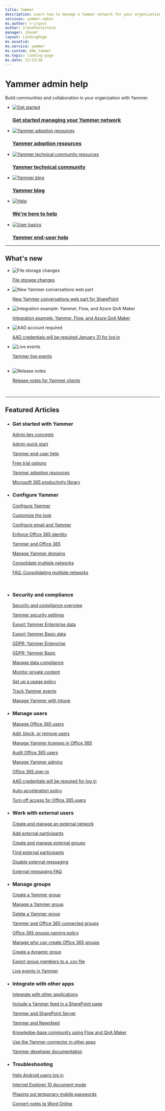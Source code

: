 ```yaml
---
title: Yammer
description: Learn how to manage a Yammer network for your organization.
services: yammer-admin
ms.author: v-irpast
author: IrenePasternack
manager: jhendr
layout: LandingPage
ms.assetid: 
ms.service: yammer
ms.custom: Adm_Yammer
ms.topic: landing-page
ms.date: 12/13/18
---
```

# Yammer admin help

Build communities and collaboration in your organization with Yammer.


<ul class="panelContent cardsFTitle">
    <li>
        <a href="  ">
        <div class="cardSize">
            <div class="cardPadding">
                <div class="card">
                    <div class="cardImageOuter">
                        <div class="cardImage">
                            <img src="https://docs.microsoft.com/en-us/office/media/icons/get-started.svg" alt="Get started" />
                        </div>
                    </div>
                    <div class="cardText">
                        <h3><a href="/en-us/Yammer/get-started-with-yammer/admin-key-concepts">Get started managing your Yammer network</a></h3>
                    </div>
                </div>
            </div>
        </div>
        </a>
    </li>
    <li>
        <a href="  ">
        <div class="cardSize">
            <div class="cardPadding">
                <div class="card">
                    <div class="cardImageOuter">
                        <div class="cardImage">
                            <img src="https://docs.microsoft.com/en-us/office/media/icons/best-practices.svg" alt="Yammer adoption resources" />
                        </div>
                    </div>
                    <div class="cardText">
                        <h3><a href="https://resources.techcommunity.microsoft.com/yammer-adoption-resources/">Yammer adoption resources</a></h3>
                    </div>
                </div>
            </div>
        </div>
        </a>
    </li>    
<li>
        <a href="  ">
        <div class="cardSize">
            <div class="cardPadding">
                <div class="card">
                    <div class="cardImageOuter">
                        <div class="cardImage">
                            <img src="https://docs.microsoft.com/en-us/office/media/icons/chat.svg" alt="Yammer technical community resources" />
                        </div>
                    </div>
                    <div class="cardText">
                        <h3><a href="https://techcommunity.microsoft.com/t5/Yammer/ct-p/Yammer">Yammer technical community</a></h3>
                    </div>
                </div>
            </div>
        </div>
        </a>
    </li>
<li>
        <a href="  ">
        <div class="cardSize">
            <div class="cardPadding">
                <div class="card">
                    <div class="cardImageOuter">
                        <div class="cardImage">
                            <img src="https://docs.microsoft.com/en-us/office/media/icons/blog-site.svg" alt="Yammer blog" />
                        </div>
                    </div>
                    <div class="cardText">
                        <h3><a href="https://techcommunity.microsoft.com/t5/Yammer-Blog/bg-p/YammerBlog">Yammer blog</a></h3>
                    </div>
                </div>
            </div>
        </div>
        </a>
    </li>
    <li>
        <a href="  ">
        <div class="cardSize">
            <div class="cardPadding">
                <div class="card">
                    <div class="cardImageOuter">
                        <div class="cardImage">
                            <img src="https://docs.microsoft.com/en-us/office/media/icons/help.svg" alt="Help" />
                        </div>
                    </div>
                    <div class="cardText">
                        <h3><a href="https://support.office.com/en-us/article/Contact-support-for-business-products-Admin-Help-32a17ca7-6fa0-4870-8a8d-e25ba4ccfd4b">We're here to help</a></h3>
                    </div>
                </div>
            </div>
        </div>
        </a>
    </li>
    <li>
        <a href="  ">
        <div class="cardSize">
            <div class="cardPadding">
                <div class="card">
                    <div class="cardImageOuter">
                        <div class="cardImage">
                            <img src="https://docs.microsoft.com/en-us/office/media/icons/user-accounts.svg" alt="User basics" />
                        </div>
                    </div>
                    <div class="cardText">
                        <h3><a href="https://support.office.com/en-us/yammer">Yammer end-user help</a></h3>
                    </div>
                </div>
            </div>
        </div>
        </a>
    </li>
</ul>
<hr>
<h2>What&#39;s new</h2>
<ul class="panelContent cardsF">
<li>
        <div class="cardSize">
            <div class="cardPadding">
                <div class="card">
                    <div class="cardImageOuter">
                        <div class="cardImage">
                            <img src="https://docs.microsoft.com/en-us/office/media/icons/cloud.svg" alt="File storage changes" data-linktype="external">
                        </div>
                    </div>
                    <div class="cardText">
                            <p><a href="https://support.office.com/en-us/article/how-do-i-tell-where-my-yammer-files-are-being-stored-fadfdefa-e00d-40b6-94cb-a9ddb171a443" data-linktype="absolute-path">File storage changes</a></p>
                    </div>
                </div>
            </div>
        </div>
    </li>    
    <li>
        <div class="cardSize">
            <div class="cardPadding">
                <div class="card">
                    <div class="cardImageOuter">
                        <div class="cardImage">
                            <img src="https://docs.microsoft.com/en-us/office/media/icons/blocks.svg" alt="New Yammer conversations web part" data-linktype="external">
                        </div>
                    </div>
                    <div class="cardText">
                            <p><a href="https://support.office.com/en-us/article/use-a-yammer-web-part-in-sharepoint-online-a53cfa0c-3d09-42c8-a286-1038a81c59da?ui=en-US&rs=en-US&ad=US" data-linktype="absolute-path">New Yammer conversations web part for SharePoint</a></p>
                    </div>
                </div>
            </div>
        </div>
    </li>
    <li>
        <div class="cardSize">
            <div class="cardPadding">
                <div class="card">
                    <div class="cardImageOuter">
                        <div class="cardImage">
                            <img src="https://docs.microsoft.com/en-us/office/media/icons/process-flow.svg" alt="Integration example: Yammer, Flow, and Azure QnA Maker" data-linktype="external">
                        </div>
                    </div>
                    <div class="cardText">
                            <p><a href="/en-us/Yammer/integrate-yammer-with-other-apps/knowledge-base-community-flow-qna-maker" data-linktype="absolute-path">Integration example: Yammer, Flow, and Azure QnA Maker</a></p>
                    </div>
                </div>
            </div>
        </div>
    </li>
    <li>
        <div class="cardSize">
            <div class="cardPadding">
                <div class="card">
                    <div class="cardImageOuter">
                        <div class="cardImage">
                            <img src="https://docs.microsoft.com/en-us/office/media/icons/sign-up.svg" alt="AAD account required" data-linktype="external">
                        </div>
                    </div>
                    <div class="cardText">
                            <p><a href="/en-us/Yammer/manage-yammer-users/AAD-account-required" data-linktype="absolute-path">AAD credentials will be required January 31 for log in</a></p>
                    </div>
                </div>
            </div>
        </div>
    </li>
    <li>
        <div class="cardSize">
            <div class="cardPadding">
                <div class="card">
                    <div class="cardImageOuter">
                        <div class="cardImage">
                            <img src="https://docs.microsoft.com/en-us/office/media/icons/whats-new-megaphone-blue.svg" alt="Live events" data-linktype="external">
                        </div>
                    </div>
                    <div class="cardText">
                            <p><a href="/en-us/Yammer/manage-yammer-groups/yammer-live-events" data-linktype="absolute-path">Yammer live events</a></p> <br/>
                    </div>
                </div>
            </div>
        </div>
    </li>    
   <li>
        <div class="cardSize">
            <div class="cardPadding">
                <div class="card">
                    <div class="cardImageOuter">
                        <div class="cardImage">
                            <img src="https://docs.microsoft.com/en-us/office/media/icons/flag-blue.svg" alt="Release notes" data-linktype="external">
                        </div>
                    </div>
                    <div class="cardText">
                            <p><a href="https://support.office.com/en-us/article/what-s-new-in-yammer-12116b2c-a9f4-40a5-bf6f-5e2d82f16d58" data-linktype="absolute-path">Release notes for Yammer clients</a></p> <br/>
                    </div>
                </div>
            </div>
        </div>
    </li>
    

</ul>
<hr>
<h2>Featured Articles</h2>
<ul class="panelContent cardsW">
    <li>
        <div class="cardSize">
            <div class="cardPadding">
                <div class="card">
                    <div class="cardText">
                        <h3>Get started with Yammer</h3>
                        <p><a href="/en-us/Yammer/get-started-with-yammer/admin-key-concepts" data-linktype="absolute-path">Admin key concepts</a></p>       <p><a href="/en-us/Yammer/get-started-with-yammer/admin-quick-start" data-linktype="absolute-path">Admin quick start</a></p>                         <p><a href="https://support.office.com/en-us/yammer" data-linktype="absolute-path">Yammer end-user help</a></p>        
                        <p><a href="/en-us/Yammer/get-started-with-yammer/compare-options-for-a-free-trial" data-linktype="absolute-path">Free trial options</a></p> 
                         <p><a href="https://resources.techcommunity.microsoft.com/yammer-adoption-resources/" data-linktype="absolute-path">Yammer adoption resources</a></p>                          <p><a href="https://www.microsoft.com/en-us/microsoft-365/success/?products=yammer&rtc=2" data-linktype="absolute-path">Microsoft 365 productivity library</a></p>     
                    </div>
                </div>
            </div>
    </li>
    <li>
        <div class="cardSize">
            <div class="cardPadding">
                <div class="card">
                    <div class="cardText">
                        <h3>Configure Yammer</h3>
                        <p><a href="/en-us/Yammer/configure-your-yammer-network/configure-yammer" data-linktype="absolute-path">Configure Yammer</a></p> 
                        <p><a href="/en-us/Yammer/configure-your-yammer-network/customize-the-look-of-yammer" data-linktype="absolute-path">Customize the look</a></p> 
                        <p><a href="/en-us/Yammer/configure-your-yammer-network/configure-email-and-yammer" data-linktype="absolute-path">Configure email and Yammer</a></p> 
                        <p><a href="/en-us/Yammer/configure-your-yammer-network/enforce-office-365-identity" data-linktype="absolute-path">Enforce Office 365 identity</a></p> 
                        <p><a href="/en-us/Yammer/configure-your-yammer-network/yammer-and-office-365" data-linktype="absolute-path">Yammer and Office 365</a></p> 
                        <p><a href="/en-us/Yammer/configure-your-yammer-network/manage-yammer-domains" data-linktype="absolute-path">Manage Yammer domains</a></p> 
                        <p><a href="/en-us/Yammer/configure-your-yammer-network/consolidate-multiple-yammer-networks" data-linktype="absolute-path">Consolidate multiple networks</a></p> <p><a href="/en-us/Yammer/configure-your-yammer-network/FAQ-consolidate-multiple-yammer-networks" data-linktype="absolute-path">FAQ: Consolidating multiple networks</a></p>              
                    </div>
                </div>
            </div>
     </div>
    </li>
    <li>
         <div class="cardSize">
            <div class="cardPadding">
                <div class="card">
                    <div class="cardText">
                        <h3>Security and compliance</h3>
                        <p><a href="/en-us/Yammer/manage-security-and-compliance/security-and-compliance" data-linktype="absolute-path">Security and compliance overview</a></p>
                        <p><a href="/en-us/Yammer/manage-security-and-compliance/yammer-security-settings" data-linktype="absolute-path">Yammer security settings</a></p>
                        <p><a href="/en-us/Yammer/manage-security-and-compliance/export-Yammer-enterprise-data" data-linktype="absolute-path">Export Yammer Enterprise data</a></p>
                        <p><a href="/en-us/Yammer/manage-security-and-compliance/export-yammer-basic-data" data-linktype="absolute-path">Export Yammer Basic data</a></p>
                        <p><a href="/en-us/Yammer/manage-security-and-compliance/gdpr-requests-in-yammer-enterprise" data-linktype="absolute-path">GDPR: Yammer Enterprise</a></p>
                        <p><a href="/en-us/Yammer/manage-security-and-compliance/gdpr-requests-in-yammer-basic" data-linktype="absolute-path">GDPR: Yammer Basic</a></p>
                        <p><a href="/en-us/Yammer/manage-security-and-compliance/manage-data-compliance" data-linktype="absolute-path">Manage data compliance</a></p>
                        <p><a href="/en-us/Yammer/manage-security-and-compliance/monitor-private-content" data-linktype="absolute-path">Monitor private content</a></p>
                        <p><a href="/en-us/Yammer/manage-security-and-compliance/set-up-a-usage-policy" data-linktype="absolute-path">Set up a usage policy</a></p>
                        <p><a href="/en-us/Yammer/manage-security-and-compliance/track-yammer-events" data-linktype="absolute-path">Track Yammer events</a></p>
                        <p><a href="/en-us/Yammer/manage-security-and-compliance/manage-yammer-with-intune" data-linktype="absolute-path">Manage Yammer with Intune</a></p>
    </div>
        </div>
            </div>
                </div>
    </li>
    <li>
    <div class="cardSize">
        <div class="cardPadding">
            <div class="card">
                <div class="cardText">
                        <h3>Manage users</h3>
                        <p><a href="/en-us/Yammer/manage-yammer-users/manage-users-across-their-lifecycle" data-linktype="absolute-path">Manage Office 365 users</a></p>
                        <p><a href="/en-us/Yammer/manage-yammer-users/add-block-or-remove-users" data-linktype="absolute-path">Add, block, or remove users</a></p>
                        <p><a href="/en-us/Yammer/manage-yammer-users/manage-yammer-licenses-in-Office-365" data-linktype="absolute-path">Manage Yammer licenses in Office 365</a></p>
                        <p><a href="/en-us/Yammer/manage-yammer-users/audit-users-connected-to-office-365" data-linktype="absolute-path">Audit Office 365 users</a></p>
                        <p><a href="/en-us/Yammer/manage-yammer-users/manage-yammer-admins" data-linktype="absolute-path">Manage Yammer admins</a></p>
                        <p><a href="/en-us/Yammer/manage-yammer-users/office-365-sign-in" data-linktype="absolute-path">Office 365 sign-in</a></p>
                        <p><a href="/en-us/Yammer/manage-yammer-users/AAD-account-required" data-linktype="absolute-path">AAD credentials will be required for log in</a></p>
                        <p><a href="/en-us/Yammer/manage-yammer-users/auto-acceleration-policy-for-signing-in" data-linktype="absolute-path">Auto-acceleration policy</a></p>
                        <p><a href="/en-us/Yammer/manage-yammer-users/turn-off-user-access" data-linktype="absolute-path">Turn off access for Office 365 users</a></p> 
    </div>
            </div>
                </div>
                    </div>
    </li>
    <li>
        <div class="cardSize">
            <div class="cardPadding">
                <div class="card">
                    <div class="cardText">
                        <h3>Work with external users</h3>
                        <p><a href="/en-us/Yammer/work-with-external-users/create-and-manage-an-external-network" data-linktype="absolute-path">Create and manage an external network</a></p> 
                        <p><a href="/en-us/Yammer/work-with-external-users/add-external-participants" data-linktype="absolute-path">Add external participants</a></p> 
                        <p><a href="/en-us/Yammer/work-with-external-users/create-and-manage-external-groups" data-linktype="absolute-path">Create and manage external groups</a></p> 
                        <p><a href="/en-us/Yammer/work-with-external-users/find-external-participants" data-linktype="absolute-path">Find external participants</a></p> 
                        <p><a href="/en-us/Yammer/work-with-external-users/control-external-messaging-with-Exchange" data-linktype="absolute-path">Disable external messaging</a></p> 
                        <p><a href="/en-us/Yammer/work-with-external-users/external-messaging-faq" data-linktype="absolute-path">External messaging FAQ</a></p> 
    </div>
        </div>
            </div>
                </div> 
    </li>
    <li>
        <div class="cardSize">
            <div class="cardPadding">
                <div class="card">
                    <div class="cardText">
                        <h3>Manage groups</h3>
                        <p><a href="https://support.office.com/en-us/article/Create-a-group-in-Yammer-b407af4f-9a58-4b12-b43e-afbb1b07c889" data-linktype="absolute-path">Create a Yammer group</a></p> 
                        <p><a href="https://support.office.com/en-us/article/manage-a-group-in-yammer-6e05c6d6-5548-4c88-89cd-e6757a514ef2" data-linktype="absolute-path">Manage a Yammer group</a></p> 
                        <p><a href="https://support.office.com/en-us/article/f03ab85a-c1d9-4611-ab92-a3b46d747053" data-linktype="absolute-path">Delete a Yammer group</a></p> 
                        <p><a href="/en-us/Yammer/manage-yammer-groups/yammer-and-office-365-groups" data-linktype="absolute-path">Yammer and Office 365 connected groups</a></p>                         
                        <p><a href="https://support.office.com/en-us/article/office-365-groups-naming-policy-6ceca4d3-cad1-4532-9f0f-d469dfbbb552?ui=en-US&rs=en-US&ad=US" data-linktype="absolute-path">Office 365 groups naming policy</a></p> 
                        <p><a href="https://support.office.com/en-us/article/manage-who-can-create-office-365-groups-4c46c8cb-17d0-44b5-9776-005fced8e618" data-linktype="absolute-path">Manage who can create Office 365 groups</a></p> 
                        <p><a href="/en-us/Yammer/manage-yammer-groups/create-a-dynamic-group" data-linktype="absolute-path">Create a dynamic group</a></p> 
                        <p><a href="https://support.office.com/en-us/article/201a78fd-67b8-42c3-9247-79e79f92b535" data-linktype="absolute-path">Export group members to a .csv file</a></p> 
                        <p><a href="/en-us/Yammer/manage-yammer-groups/yammer-live-events" data-linktype="absolute-path">Live events in Yammer</a></p> 
                    </div>
                </div>
        </div>
    </div>
    </li>    
    <li>
        <div class="cardSize">
            <div class="cardPadding">
                <div class="card">
                    <div class="cardText">
                        <h3>Integrate with other apps</h3>
                        <p><a href="/en-us/Yammer/integrate-yammer-with-other-apps/integrate-with-other-applications" data-linktype="absolute-path">Integrate with other applications</a></p> 
                        <p><a href="/en-us/Yammer/integrate-yammer-with-other-apps/embed-a-feed-into-a-sharepoint-site" data-linktype="absolute-path">Include a Yammer feed in a SharePoint page</a></p> 
                        <p><a href="https://docs.microsoft.com/en-us/SharePoint/administration/integrate-yammer-with-on-premises-sharepoint-server-environments" data-linktype="absolute-path">Yammer and SharePoint Server</a></p>
                        <p><a href="/en-us/Yammer/integrate-yammer-with-other-apps/yammer-and-newsfeed" data-linktype="absolute-path">Yammer and Newsfeed</a></p> 
                        <p><a href="/en-us/Yammer/integrate-yammer-with-other-apps/knowledge-base-community-flow-qna-maker" data-linktype="absolute-path">Knowledge-base community using Flow and QnA Maker</a></p>  
                        <p><a href="https://docs.microsoft.com/en-us/connectors/yammer/" data-linktype="absolute-path">Use the Yammer connector in other apps</a></p>
                        <p><a href="https://developer.microsoft.com/yammer" data-linktype="absolute-path">Yammer developer documentation</a></p> 
                    </div>
                </div>
            </div>
        </div>
        </li>
        <li>
        <div class="cardSize">
            <div class="cardPadding">
            <div class="card">
                <div class="cardText">
                    <h3>Troubleshooting</h3>
                    <p><a href="/en-us/Yammer/troubleshoot-problems/help-users-log-in-to-yammer-on-android-devices" data-linktype="absolute-path">Help Android users log in</a></p> 
                    <p><a href="/en-us/Yammer/troubleshoot-problems/limited-functionality-in-explorer-10-document-modeX" data-linktype="absolute-path">Internet Explorer 10 document mode</a></p> 
                    <p><a href="/en-us/Yammer/troubleshoot-problems/phasing-out-temporary-mobile-passwords" data-linktype="absolute-path">Phasing out temporary mobile passwords</a></p> 
                    <p><a href="/en-us/Yammer/troubleshoot-problems/converting-yammer-notes-into-word-online" data-linktype="absolute-path">Convert notes to Word Online</a></p> 
                </div>
            </div>
        </div>
    </div>
    </li>
</ul>